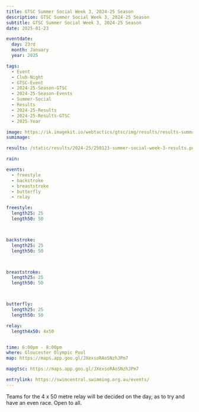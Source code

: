 ```yaml
---
title: GTSC Summer Social Week 3, 2024-25 Season
description: GTSC Summer Social Week 3, 2024-25 Season
subtitle: GTSC Summer Social Week 3, 2024-25 Season
date: 2025-01-23

eventdate:
  day: 23rd
  month: January
  year: 2025

tags:
  - Event
  - Club-Night
  - GTSC-Event
  - 2024-25-Season-GTSC
  - 2024-25-Season-Events
  - Summer-Social
  - Results
  - 2024-25-Results
  - 2024-25-Results-GTSC
  - 2025-Year

image: https://ik.imagekit.io/webtactics/gtsc/img/results/results-summary-26.jpg
sumimage: 

results: /static/results/2024-25/250123-summer-social-week-3-results.pdf

rain:

events:
  - freestyle
  - backstroke
  - breaststroke
  - butterfly
  - relay 

freestyle:
  length25: 25
  length50: 50



backstroke:
  length25: 25
  length50: 50



breaststroke:
  length25: 25
  length50: 50



butterfly:
  length25: 25
  length50: 50

relay:
  length4x50: 4x50


time: 6:00pm - 8:00pm
where: Gloucester Olympic Pool
map: https://maps.app.goo.gl/JXexsoRAoSNzhJPm7

mapgtsc: https://maps.app.goo.gl/JXexsoRAoSNzhJPm7

entrylink: https://swimcentral.swimming.org.au/events/
---
```


Teams for the 4 x 50 metre relay will be decided on the day, as to try and have an even race.
Open to all.